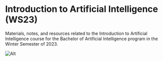 # Introduction to Artificial Intelligence (WS23)
Materials, notes, and resources related to the Introduction to Artificial Intelligence course for the Bachelor of Artificial Intelligence program in the Winter Semester of 2023.

![Alt](https://repobeats.axiom.co/api/embed/516cb0b6b80317e3a1b6822764b1200abb1ec9f1.svg "Repobeats analytics image")
